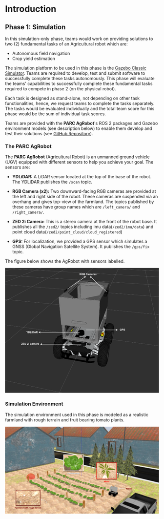 # Introduction

## Phase 1: Simulation

In this simulation-only phase, teams would work on providing solutions to two (2) fundamental tasks of an Agricultural robot which are: 

* Autonomous field navigation
* Crop yield estimation

The simulation platform to be used in this phase is the [Gazebo Classic Simulator](https://classic.gazebosim.org/tutorials?tut=install_ubuntu&cat=install). Teams are required to develop, test and submit software to successfully complete these tasks autonomously. This phase will evaluate the teams' capabilities to successfully complete these fundamental tasks required to compete in phase 2 (on the physical robot).

Each task is designed as stand-alone, not depending on other task functionalities, hence, we request teams to complete the tasks separately. The tasks would be evaluated individually and the total team score for this phase would be the sum of individual task scores.

Teams are provided with the **PARC AgRobot**'s ROS 2 packages and Gazebo environment models (see description below) to enable them develop and test their solutions (see [GitHub Repository](https://github.com/PARC-Robotics/PARC2024-Engineers-League)).


### The PARC AgRobot
The **PARC AgRobot** (Agricultural Robot) is an unmanned ground vehicle (UGV) equipped with different sensors to help you achieve your goal. The sensors are:

* **YDLiDAR:** A LiDAR sensor located at the top of the base of the robot. The YDLiDAR publishes the `/scan` topic.

* **RGB Camera (x2):** Two downward-facing RGB cameras are provided at the left and right side of the robot. These cameras are suspended via an overhang and gives top-view of the farmland. The topics published by these cameras have group names which are `/left_camera/` and `/right_camera/`.

* **ZED 2i Camera:** This is a stereo camera at the front of the robot base. It publishes all the `/zed2/` topics including imu data(`/zed2/imu/data`) and point cloud data(`/zed2/point_cloud/cloud_registered`)

* **GPS:** For localization, we provided a GPS sensor which simulates a GNSS (Global Navigation Satellite System). It publishes the `/gps/fix` topic.


The figure below shows the AgRobot with sensors labelled.

![robot](../assets/robot_sensor_label.png)


### Simulation Environment
The simulation environment used in this phase is modeled as a realistic farmland with rough terrain and fruit bearing tomato plants.

![simulation](../assets/world_description.png)

